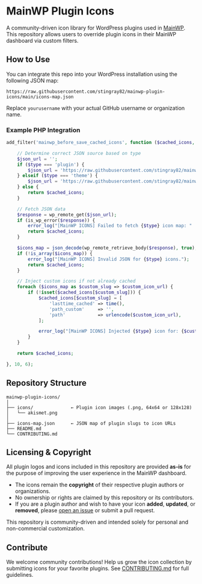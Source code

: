 MainWP Plugin Icons
===================

A community-driven icon library for WordPress plugins used in
[MainWP](https://mainwp.com). This repository allows users to override plugin
icons in their MainWP dashboard via custom filters.

How to Use
----------

You can integrate this repo into your WordPress installation using the following
JSON map:

~~~~~~~~~~~~~~~~~~~~~~~~~~~~~~~~~~~~~~~~~~~~~~~~~~~~~~~~~~~~~~~~~~~~~~~~~~~~~~~~
https://raw.githubusercontent.com/stingray82/mainwp-plugin-icons/main/icons-map.json
~~~~~~~~~~~~~~~~~~~~~~~~~~~~~~~~~~~~~~~~~~~~~~~~~~~~~~~~~~~~~~~~~~~~~~~~~~~~~~~~

Replace `yourusername` with your actual GitHub username or organization name.

### Example PHP Integration

~~~~~~~~~~~~~~~~~~~~~~~~~~~~~~~~~~~~~~~~~~~~~~~~~~~~~~~~~~~~~~~~~~~~~~~~~~~~ php
add_filter('mainwp_before_save_cached_icons', function ($cached_icons, $icon, $slug, $type, $custom_icon, $noexp) {

    // Determine correct JSON source based on type
    $json_url = '';
    if ($type === 'plugin') {
        $json_url = 'https://raw.githubusercontent.com/stingray82/mainwp-plugin-icons/main/icons-map.json';
    } elseif ($type === 'theme') {
        $json_url = 'https://raw.githubusercontent.com/stingray82/mainwp-plugin-icons/main/themes-icons-map.json';
    } else {
        return $cached_icons;
    }

    // Fetch JSON data
    $response = wp_remote_get($json_url);
    if (is_wp_error($response)) {
        error_log("[MainWP ICONS] Failed to fetch {$type} icon map: " . $response->get_error_message());
        return $cached_icons;
    }

    $icons_map = json_decode(wp_remote_retrieve_body($response), true);
    if (!is_array($icons_map)) {
        error_log("[MainWP ICONS] Invalid JSON for {$type} icons.");
        return $cached_icons;
    }

    // Inject custom icons if not already cached
    foreach ($icons_map as $custom_slug => $custom_icon_url) {
        if (!isset($cached_icons[$custom_slug])) {
            $cached_icons[$custom_slug] = [
                'lasttime_cached' => time(),
                'path_custom'     => '',
                'path'            => urlencode($custom_icon_url),
            ];

            error_log("[MainWP ICONS] Injected {$type} icon for: {$custom_slug}");
        }
    }

    return $cached_icons;

}, 10, 6);


~~~~~~~~~~~~~~~~~~~~~~~~~~~~~~~~~~~~~~~~~~~~~~~~~~~~~~~~~~~~~~~~~~~~~~~~~~~~~~~~

Repository Structure
----------------------

~~~~~~~~~~~~~~~~~~~~~~~~~~~~~~~~~~~~~~~~~~~~~~~~~~~~~~~~~~~~~~~~~~~~~~~~~~~~~~~~
mainwp-plugin-icons/
│
├── icons/              ← Plugin icon images (.png, 64x64 or 128x128)
│   └── akismet.png
│
├── icons-map.json      ← JSON map of plugin slugs to icon URLs
├── README.md
└── CONTRIBUTING.md
~~~~~~~~~~~~~~~~~~~~~~~~~~~~~~~~~~~~~~~~~~~~~~~~~~~~~~~~~~~~~~~~~~~~~~~~~~~~~~~~

## Licensing & Copyright

All plugin logos and icons included in this repository are provided **as-is** for the purpose of improving the user experience in the MainWP dashboard.

- The icons remain the **copyright** of their respective plugin authors or organizations.
- No ownership or rights are claimed by this repository or its contributors.
- If you are a plugin author and wish to have your icon **added**, **updated**, or **removed**, please [open an issue](https://github.com/stingray82/mainwp-plugin-icons/issues) or submit a pull request.

This repository is community-driven and intended solely for personal and non-commercial customization.


Contribute
------------

We welcome community contributions! Help us grow the icon collection by
submitting icons for your favorite plugins. See
[CONTRIBUTING.md](CONTRIBUTING.md) for full guidelines.


